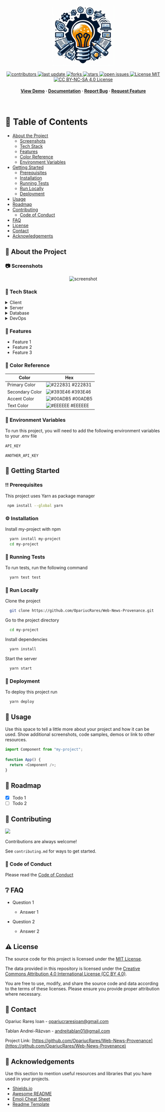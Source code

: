 <div align="center">

  <img src="assets/logo.png" alt="logo" width="200" height="auto" />
  
  
<!-- Badges -->
<p>
  <a href="https://github.com/OpariucRares/Web-News-Provenance/graphs/contributors">
    <img src="https://img.shields.io/github/contributors/OpariucRares/Web-News-Provenance" alt="contributors" />
  </a>
  <a href="">
    <img src="https://img.shields.io/github/last-commit/OpariucRares/Web-News-Provenance" alt="last update" />
  </a>
  <a href="https://github.com/OpariucRares/Web-News-Provenance/network/members">
    <img src="https://img.shields.io/github/forks/OpariucRares/Web-News-Provenance" alt="forks" />
  </a>
  <a href="https://github.com/OpariucRares/Web-News-Provenance/stargazers">
    <img src="https://img.shields.io/github/stars/OpariucRares/Web-News-Provenance" alt="stars" />
  </a>
  <a href="https://github.com/OpariucRares/Web-News-Provenance/issues/">
    <img src="https://img.shields.io/github/issues/OpariucRares/Web-News-Provenance" alt="open issues" />
  </a>

  <a href="https://github.com/OpariucRares/Web-News-Provenance/blob/main/LICENSE">
    <img src="https://img.shields.io/github/license/OpariucRares/Web-News-Provenance.svg" alt="License MIT" />
  </a>
  <!-- https://creativecommons.org/licenses/by-nc-sa/4.0/ -->
  <a href="https://github.com/OpariucRares/Web-News-Provenance/blob/main/CC-BY-NC-SA-4.0.txt">
  <img src="https://img.shields.io/badge/license-CC--BY--NC--SA--4.0-lightgrey" alt="CC BY-NC-SA 4.0 License" />
</a>

</p>
   
<h4>
    <a href="https://github.com/OpariucRares/Web-News-Provenance/">View Demo</a>
  <span> · </span>
    <a href="https://github.com/OpariucRares/Web-News-Provenance">Documentation</a>
  <span> · </span>
    <a href="https://github.com/OpariucRares/Web-News-Provenance/issues/">Report Bug</a>
  <span> · </span>
    <a href="https://github.com/OpariucRares/Web-News-Provenance/issues/">Request Feature</a>
  </h4>
</div>

<br />

<!-- Table of Contents -->

# :notebook_with_decorative_cover: Table of Contents

- [About the Project](#star2-about-the-project)
  - [Screenshots](#camera-screenshots)
  - [Tech Stack](#space_invader-tech-stack)
  - [Features](#dart-features)
  - [Color Reference](#art-color-reference)
  - [Environment Variables](#key-environment-variables)
- [Getting Started](#toolbox-getting-started)
  - [Prerequisites](#bangbang-prerequisites)
  - [Installation](#gear-installation)
  - [Running Tests](#test_tube-running-tests)
  - [Run Locally](#running-run-locally)
  - [Deployment](#triangular_flag_on_post-deployment)
- [Usage](#eyes-usage)
- [Roadmap](#compass-roadmap)
- [Contributing](#wave-contributing)
  - [Code of Conduct](#scroll-code-of-conduct)
- [FAQ](#grey_question-faq)
- [License](#warning-license)
- [Contact](#handshake-contact)
- [Acknowledgements](#gem-acknowledgements)

<!-- About the Project -->

## :star2: About the Project

<!-- Screenshots -->

### :camera: Screenshots

<div align="center"> 
  <img src="https://placehold.co/600x400?text=Your+Screenshot+here" alt="screenshot" />
</div>

<!-- TechStack -->

### :space_invader: Tech Stack

<details>
  <summary>Client</summary>
  <ul>
    <li><a href="https://www.typescriptlang.org/">Typescript</a></li>
    <li><a href="https://nextjs.org/">Next.js</a></li>
    <li><a href="https://reactjs.org/">React.js</a></li>
    <li><a href="https://tailwindcss.com/">TailwindCSS</a></li>
  </ul>
</details>

<details>
  <summary>Server</summary>
  <ul>
    <li><a href="https://www.typescriptlang.org/">Typescript</a></li>
    <li><a href="https://expressjs.com/">Express.js</a></li>
    <li><a href="https://go.dev/">Golang</a></li>
    <li><a href="https://nestjs.com/">Nest.js</a></li>
    <li><a href="https://socket.io/">SocketIO</a></li>
    <li><a href="https://www.prisma.io/">Prisma</a></li>    
    <li><a href="https://www.apollographql.com/">Apollo</a></li>
    <li><a href="https://graphql.org/">GraphQL</a></li>
  </ul>
</details>

<details>
<summary>Database</summary>
  <ul>
    <li><a href="https://www.mysql.com/">MySQL</a></li>
    <li><a href="https://www.postgresql.org/">PostgreSQL</a></li>
    <li><a href="https://redis.io/">Redis</a></li>
    <li><a href="https://neo4j.com/">Neo4j</a></li>
    <li><a href="https://www.mongodb.com/">MongoDB</a></li>
  </ul>
</details>

<details>
<summary>DevOps</summary>
  <ul>
    <li><a href="https://www.docker.com/">Docker</a></li>
    <li><a href="https://www.jenkins.io/">Jenkins</a></li>
    <li><a href="https://circleci.com/">CircleCLI</a></li>
  </ul>
</details>

<!-- Features -->

### :dart: Features

- Feature 1
- Feature 2
- Feature 3

<!-- Color Reference -->

### :art: Color Reference

| Color           | Hex                                                              |
| --------------- | ---------------------------------------------------------------- |
| Primary Color   | ![#222831](https://via.placeholder.com/10/222831?text=+) #222831 |
| Secondary Color | ![#393E46](https://via.placeholder.com/10/393E46?text=+) #393E46 |
| Accent Color    | ![#00ADB5](https://via.placeholder.com/10/00ADB5?text=+) #00ADB5 |
| Text Color      | ![#EEEEEE](https://via.placeholder.com/10/EEEEEE?text=+) #EEEEEE |

<!-- Env Variables -->

### :key: Environment Variables

To run this project, you will need to add the following environment variables to your .env file

`API_KEY`

`ANOTHER_API_KEY`

<!-- Getting Started -->

## :toolbox: Getting Started

<!-- Prerequisites -->

### :bangbang: Prerequisites

This project uses Yarn as package manager

```bash
 npm install --global yarn
```

<!-- Installation -->

### :gear: Installation

Install my-project with npm

```bash
  yarn install my-project
  cd my-project
```

<!-- Running Tests -->

### :test_tube: Running Tests

To run tests, run the following command

```bash
  yarn test test
```

<!-- Run Locally -->

### :running: Run Locally

Clone the project

```bash
  git clone https://github.com/OpariucRares/Web-News-Provenance.git
```

Go to the project directory

```bash
  cd my-project
```

Install dependencies

```bash
  yarn install
```

Start the server

```bash
  yarn start
```

<!-- Deployment -->

### :triangular_flag_on_post: Deployment

To deploy this project run

```bash
  yarn deploy
```

<!-- Usage -->

## :eyes: Usage

Use this space to tell a little more about your project and how it can be used. Show additional screenshots, code samples, demos or link to other resources.

```javascript
import Component from "my-project";

function App() {
  return <Component />;
}
```

<!-- Roadmap -->

## :compass: Roadmap

- [x] Todo 1
- [ ] Todo 2

<!-- Contributing -->

## :wave: Contributing

<a href="https://github.com/OpariucRares/Web-News-Provenance/graphs/contributors">
  <img src="https://contrib.rocks/image?repo=OpariucRares/Web-News-Provenance" />
</a>

Contributions are always welcome!

See `contributing.md` for ways to get started.

<!-- Code of Conduct -->

### :scroll: Code of Conduct

Please read the [Code of Conduct](https://github.com/OpariucRares/Web-News-Provenance/blob/master/CODE_OF_CONDUCT.md)

<!-- FAQ -->

## :grey_question: FAQ

- Question 1

  - Answer 1

- Question 2

  - Answer 2

<!-- License -->

## :warning: License

The source code for this project is licensed under the [MIT License](LICENSE-MIT).

The data provided in this repository is licensed under the [Creative Commons Attribution 4.0 International License (CC BY 4.0)](LICENSE-CC-BY-NC-SA).

You are free to use, modify, and share the source code and data according to the terms of these licenses. Please ensure you provide proper attribution where necessary.

<!-- Contact -->

## :handshake: Contact

Opariuc Rareș Ioan - opariucraresioan@gmail.com

Tablan Andrei-Răzvan - andreitablan01@gmail.com

Project Link: [https://github.com/OpariucRares/Web-News-Provenance](https://github.com/OpariucRares/Web-News-Provenance)

<!-- Acknowledgments -->

## :gem: Acknowledgements

Use this section to mention useful resources and libraries that you have used in your projects.

- [Shields.io](https://shields.io/)
- [Awesome README](https://github.com/matiassingers/awesome-readme)
- [Emoji Cheat Sheet](https://github.com/ikatyang/emoji-cheat-sheet/blob/master/README.md#travel--places)
- [Readme Template](https://github.com/othneildrew/Best-README-Template)
